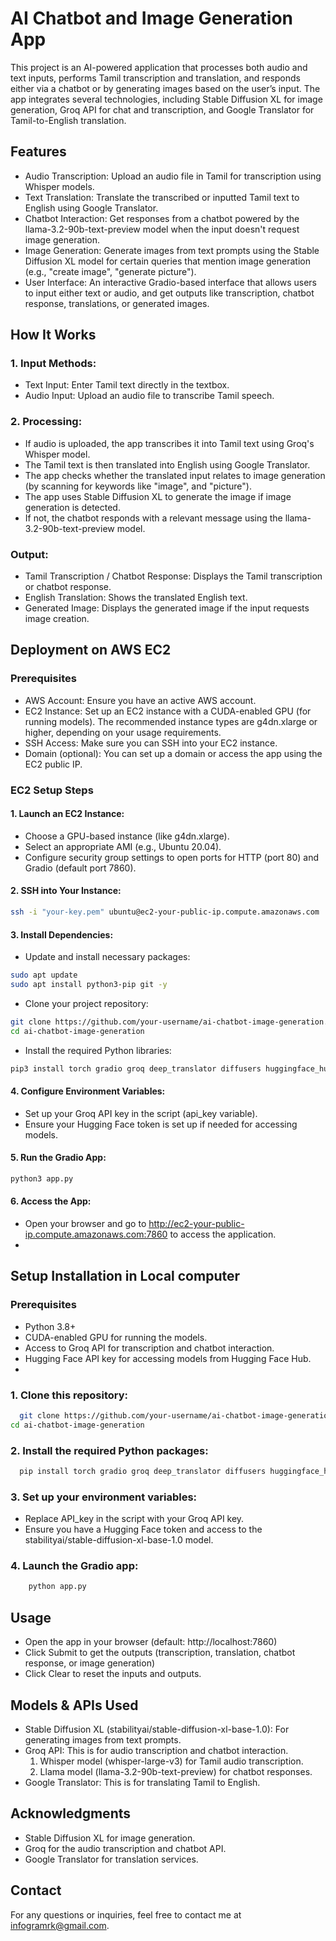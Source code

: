 
# AI Chatbot and Image Generation App

This project is an AI-powered application that processes both audio and text inputs, performs Tamil transcription and translation, and responds either via a chatbot or by generating images based on the user’s input. The app integrates several technologies, including Stable Diffusion XL for image generation, Groq API for chat and transcription, and Google Translator for Tamil-to-English translation.

## Features
- Audio Transcription: Upload an audio file in Tamil for transcription using Whisper models.
- Text Translation: Translate the transcribed or inputted Tamil text to English using Google Translator.
- Chatbot Interaction: Get responses from a chatbot powered by the llama-3.2-90b-text-preview model when the input doesn't request image generation.
- Image Generation: Generate images from text prompts using the Stable Diffusion XL model for certain queries that mention image generation (e.g., "create image", "generate picture").
- User Interface: An interactive Gradio-based interface that allows users to input either text or audio, and get outputs like transcription, chatbot response, translations, or generated images.

## How It Works
### 1. Input Methods:
- Text Input: Enter Tamil text directly in the textbox.
- Audio Input: Upload an audio file to transcribe Tamil speech.
### 2. Processing:
- If audio is uploaded, the app transcribes it into Tamil text using Groq's Whisper model.
- The Tamil text is then translated into English using Google Translator.
- The app checks whether the translated input relates to image generation (by scanning for keywords like "image", and "picture").
- The app uses Stable Diffusion XL to generate the image if image generation is detected.
- If not, the chatbot responds with a relevant message using the llama-3.2-90b-text-preview model.
### Output:
- Tamil Transcription / Chatbot Response: Displays the Tamil transcription or chatbot response.
- English Translation: Shows the translated English text.
- Generated Image: Displays the generated image if the input requests image creation.
## Deployment on AWS EC2
### Prerequisites
- AWS Account: Ensure you have an active AWS account.
- EC2 Instance: Set up an EC2 instance with a CUDA-enabled GPU (for running models). The recommended instance types are g4dn.xlarge or higher, depending on your usage requirements.
- SSH Access: Make sure you can SSH into your EC2 instance.
- Domain (optional): You can set up a domain or access the app using the EC2 public IP.
### EC2 Setup Steps
#### 1. Launch an EC2 Instance:
- Choose a GPU-based instance (like g4dn.xlarge).
- Select an appropriate AMI (e.g., Ubuntu 20.04).
- Configure security group settings to open ports for HTTP (port 80) and Gradio (default port 7860).
#### 2. SSH into Your Instance:
```bash
ssh -i "your-key.pem" ubuntu@ec2-your-public-ip.compute.amazonaws.com
```
#### 3. Install Dependencies:
- Update and install necessary packages:
```bash
sudo apt update
sudo apt install python3-pip git -y
```
- Clone your project repository:
```bash
git clone https://github.com/your-username/ai-chatbot-image-generation.git
cd ai-chatbot-image-generation
```
- Install the required Python libraries:
```bash
pip3 install torch gradio groq deep_translator diffusers huggingface_hub safetensors
```
#### 4. Configure Environment Variables:
- Set up your Groq API key in the script (api_key variable).
- Ensure your Hugging Face token is set up if needed for accessing models.
#### 5. Run the Gradio App:
```bash
python3 app.py
```
#### 6. Access the App:
- Open your browser and go to http://ec2-your-public-ip.compute.amazonaws.com:7860 to access the application.
- 
## Setup Installation in Local computer
### Prerequisites
- Python 3.8+
- CUDA-enabled GPU for running the models.
- Access to Groq API for transcription and chatbot interaction.
- Hugging Face API key for accessing models from Hugging Face Hub.
- 
### 1. Clone this repository:
```bash
  git clone https://github.com/your-username/ai-chatbot-image-generation.git
cd ai-chatbot-image-generation
```
### 2. Install the required Python packages:
```bash
  pip install torch gradio groq deep_translator diffusers huggingface_hub safetensors
```
### 3. Set up your environment variables:
- Replace API_key in the script with your Groq API key.
- Ensure you have a Hugging Face token and access to the stabilityai/stable-diffusion-xl-base-1.0 model.
### 4. Launch the Gradio app:
```bash
    python app.py
```
## Usage
- Open the app in your browser (default: http://localhost:7860)
- Click Submit to get the outputs (transcription, translation, chatbot response, or image generation)
- Click Clear to reset the inputs and outputs.
## Models & APIs Used
- Stable Diffusion XL (stabilityai/stable-diffusion-xl-base-1.0): For generating images from text prompts.
- Groq API: This is for audio transcription and chatbot interaction.
    1. Whisper model (whisper-large-v3) for Tamil audio transcription.
    2. Llama model (llama-3.2-90b-text-preview) for chatbot responses.
- Google Translator: This is for translating Tamil to English.
## Acknowledgments
- Stable Diffusion XL for image generation.
- Groq for the audio transcription and chatbot API.
- Google Translator for translation services.
## Contact
For any questions or inquiries, feel free to contact me at infogramrk@gmail.com.

